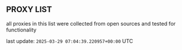 ## PROXY LIST

all proxies in this list were collected from open sources and tested for functionality

last update: `2025-03-29 07:04:39.220957+00:00` UTC